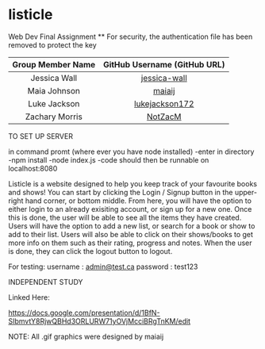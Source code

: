 # listicle
Web Dev Final Assignment
** For security, the authentication file has been removed to protect the key


| Group Member Name | GitHub Username (GitHub URL)|
| :------------------------:|:--------------------------------------:|
| Jessica Wall | [jessica-wall](https://github.com/jessica-wall) |
| Maia Johnson | [maiaij](https://github.com/maiaij) |
| Luke Jackson | [lukejackson172](https://github.com/lukejackson172) |
| Zachary Morris | [NotZacM](https://github.com/NotZacM) |


TO SET UP SERVER

in command promt (where ever you have node installed)
    -enter in directory
    -npm install
    -node index.js
    -code should then be runnable on localhost:8080


Listicle is a website designed to help you keep track of your favourite books and shows! You can start by clicking the Login / Signup button
in the upper-right hand corner, or bottom middle. From here, you will have the option to either login to an already exisiting account, or sign up for
a new one. Once this is done, the user will be able to see all the items they have created. Users will have the option to add a new list, or search for a book or show
to add to their list. Users will also be able to click on their shows/books to get more info on them such as their rating, progress and notes. When the user is done, they can
click the logout button to logout.

For testing:
username : admin@test.ca
password : test123

INDEPENDENT STUDY 

Linked Here:

https://docs.google.com/presentation/d/1BfN-SIbmvtY8RjwQBHd3ORLURW71yOVjMcciBRgTnKM/edit

NOTE:
All .gif graphics were designed by maiaij 
